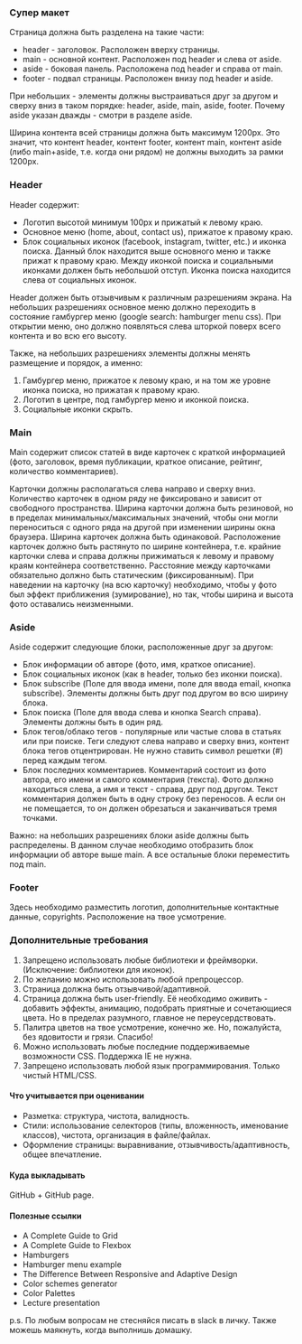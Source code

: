 
### Супер макет
Страница должна быть разделена на такие части:
- header - заголовок. Расположен вверху страницы.
- main - основной контент. Расположен под header и слева от aside.
- aside - боковая панель. Расположена под header и справа от main.
- footer - подвал страницы. Расположен внизу под header и aside.

При небольших - элементы должны выстраиваться друг за другом и сверху вниз в таком порядке: header, aside, main, aside, footer. Почему aside указан дважды - смотри в разделе aside.

Ширина контента всей страницы должна быть максимум 1200px. Это значит, что контент header, контент footer, контент main, контент aside (либо main+aside, т.е. когда они рядом) не должны выходить за рамки 1200px.

### Header
Header содержит:
- Логотип высотой минимум 100px и прижатый к левому краю.
- Основное меню (home, about, contact us), прижатое к правому краю.
- Блок социальных иконок (facebook, instagram, twitter, etc.) и иконка поиска. Данный блок находится выше основного меню и также прижат к правому краю. Между иконкой поиска и социальными иконками должен быть небольшой отступ. Иконка поиска находится слева от социальных иконок.

Header должен быть отзывчивым к различным разрешениям экрана.
На небольших разрешениях основное меню должно переходить в состояние гамбургер меню (google search: hamburger menu css). При открытии меню, оно должно появляться слева шторкой поверх всего контента и во всю его высоту.

Также, на небольших разрешениях элементы должны менять размещение и порядок, а именно:
1. Гамбургер меню, прижатое к левому краю, и на том же уровне иконка поиска, но прижатая к правому краю.
2. Логотип в центре, под гамбургер меню и иконкой поиска.
3. Социальные иконки скрыть.

### Main
Main содержит список статей в виде карточек с краткой информацией (фото, заголовок, время публикации, краткое описание, рейтинг, количество комментариев).

Карточки должны располагаться слева направо и сверху вниз. Количество карточек в одном ряду не фиксировано и зависит от свободного пространства. Ширина карточки должна быть резиновой, но в пределах минимальных/максимальных значений, чтобы они могли переноситься с одного ряда на другой при изменении ширины окна браузера. Ширина карточек должна быть одинаковой.
Расположение карточек должно быть растянуто по ширине контейнера, т.е. крайние карточки слева и справа должны прижиматься к левому и правому краям контейнера соответственно. Расстояние между карточками обязательно должно быть статическим (фиксированным).
При наведении на карточку (на всю карточку) необходимо, чтобы у фото был эффект приближения (зумирование), но так, чтобы ширина и высота фото оставались неизменными.

### Aside
Aside содержит следующие блоки, расположенные друг за другом:
- Блок информации об авторе (фото, имя, краткое описание).
- Блок социальных иконок (как в header, только без иконки поиска).
- Блок subscribe (Поле для ввода имени, поле для ввода email, кнопка subscribe). Элементы должны быть друг под другом во всю ширину блока.
- Блок поиска (Поле для ввода слева и кнопка Search справа). Элементы должны быть в один ряд.
- Блок тегов/облако тегов - популярные или частые слова в статьях или при поиске. Теги следуют слева направо и сверху вниз, контент блока тегов отцентрирован. Не нужно ставить символ решетки (#) перед каждым тегом.
- Блок последних комментариев. Комментарий состоит из фото автора, его имени и самого комментария (текста). Фото должно находиться слева, а имя и текст - справа, друг под другом. Текст комментария должен быть в одну строку без переносов. А если он не помещается, то он должен обрезаться и заканчиваться тремя точками.

Важно: на небольших разрешениях блоки aside должны быть распределены. В данном случае необходимо отобразить блок информации об авторе выше main. А все остальные блоки переместить под main.

### Footer

Здесь необходимо разместить логотип, дополнительные контактные данные, copyrights. Расположение на твое усмотрение.

### Дополнительные требования

1. Запрещено использовать любые библиотеки и фреймворки. (Исключение: библиотеки для иконок).
2. По желанию можно использовать любой препроцессор.
3. Страница должна быть отзывчивой/адаптивной.
4. Страница должна быть user-friendly. Её необходимо оживить - добавить эффекты, анимацию, подобрать приятные и сочетающиеся цвета. Но в пределах разумного, главное не переусердствовать.
5. Палитра цветов на твое усмотрение, конечно же. Но, пожалуйста, без ядовитости и грязи. Спасибо!
6. Можно использовать любые последние поддерживаемые возможности CSS. Поддержка IE не нужна.
7. Запрещено использовать любой язык программирования. Только чистый HTML/CSS.

#### Что учитывается при оценивании
- Разметка: структура, чистота, валидность.
- Стили: использование селекторов (типы, вложенность, именование классов), чистота, организация в файле/файлах.
- Оформление страницы: выравнивание, отзывчивость/адаптивность, общее впечатление.

#### Куда выкладывать
GitHub + GitHub page.
#### Полезные ссылки
- A Complete Guide to Grid
- A Complete Guide to Flexbox
- Hamburgers
- Hamburger menu example
- The Difference Between Responsive and Adaptive Design
- Сolor schemes generator
- Color Palettes
- Lecture presentation

p.s. По любым вопросам не стесняйся писать в slack в личку. Также можешь маякнуть, когда выполнишь домашку.
